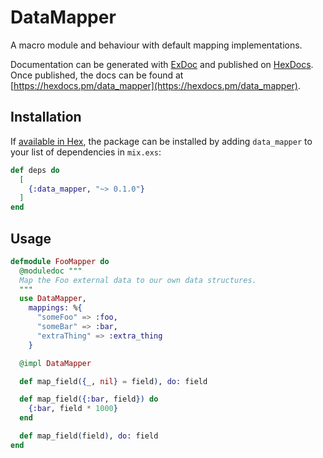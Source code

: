 # DataMapper

A macro module and behaviour with default mapping implementations.

Documentation can be generated with [ExDoc](https://github.com/elixir-lang/ex_doc)
and published on [HexDocs](https://hexdocs.pm). Once published, the docs can
be found at [https://hexdocs.pm/data_mapper](https://hexdocs.pm/data_mapper).


## Installation

If [available in Hex](https://hex.pm/docs/publish), the package can be installed
by adding `data_mapper` to your list of dependencies in `mix.exs`:

```elixir
def deps do
  [
    {:data_mapper, "~> 0.1.0"}
  ]
end
```

## Usage

```elixir
defmodule FooMapper do
  @moduledoc """
  Map the Foo external data to our own data structures.
  """
  use DataMapper,
    mappings: %{
      "someFoo" => :foo,
      "someBar" => :bar,
      "extraThing" => :extra_thing
    }

  @impl DataMapper

  def map_field({_, nil} = field), do: field

  def map_field({:bar, field}) do
    {:bar, field * 1000}
  end

  def map_field(field), do: field
end
```
